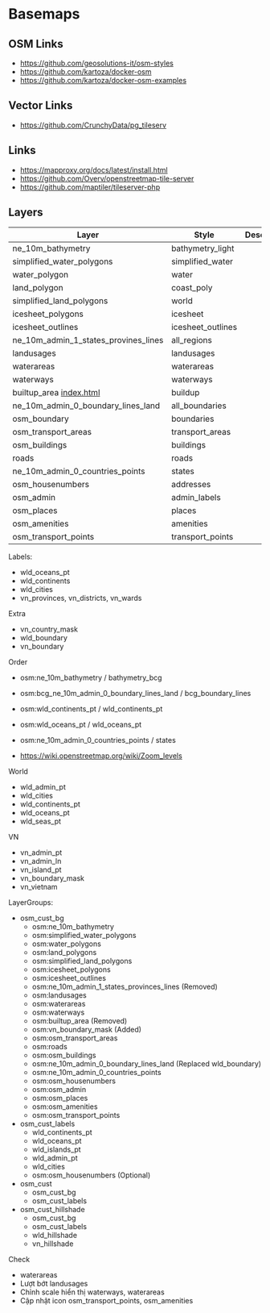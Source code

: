 # Basemaps

## OSM Links

- https://github.com/geosolutions-it/osm-styles
- https://github.com/kartoza/docker-osm
- https://github.com/kartoza/docker-osm-examples

## Vector Links

- https://github.com/CrunchyData/pg_tileserv

## Links

- https://mapproxy.org/docs/latest/install.html
- https://github.com/Overv/openstreetmap-tile-server
- https://github.com/maptiler/tileserver-php

## Layers

| Layer                                | Style             | Description |
|--------------------------------------|-------------------|-------------|
| ne_10m_bathymetry                    | bathymetry_light  |             |
| simplified_water_polygons            | simplified_water  |             |
| water_polygon                        | water             |             |
| land_polygon                         | coast_poly        |             |
| simplified_land_polygons             | world             |             |
| icesheet_polygons                    | icesheet          |             |
| icesheet_outlines                    | icesheet_outlines |             |
| ne_10m_admin_1_states_provines_lines | all_regions       |             |
| landusages                           | landusages        |             |
| waterareas                           | waterareas        |             |
| waterways                            | waterways         |             |
| builtup_area     [index.html](..%2F..%2F..%2F..%2F..%2Findex.html)                    | buildup           |             |
| ne_10m_admin_0_boundary_lines_land   | all_boundaries    |             |
| osm_boundary                         | boundaries        |             |
| osm_transport_areas                  | transport_areas   |             |
| osm_buildings                        | buildings         |             |
| roads                                | roads             |             |
| ne_10m_admin_0_countries_points      | states            |             |
| osm_housenumbers                     | addresses         |             |
| osm_admin                            | admin_labels      |             |
| osm_places                           | places            |             |
| osm_amenities                        | amenities         |             |
| osm_transport_points                 | transport_points  |             |


Labels:
- wld_oceans_pt
- wld_continents
- wld_cities
- vn_provinces, vn_districts, vn_wards


Extra
- vn_country_mask
- wld_boundary
- vn_boundary


Order
- osm:ne_10m_bathymetry / bathymetry_bcg
- osm:bcg_ne_10m_admin_0_boundary_lines_land / bcg_boundary_lines
- osm:wld_continents_pt / wld_continents_pt
- osm:wld_oceans_pt / wld_oceans_pt
- osm:ne_10m_admin_0_countries_points / states



- https://wiki.openstreetmap.org/wiki/Zoom_levels

World
- wld_admin_pt
- wld_cities
- wld_continents_pt
- wld_oceans_pt
- wld_seas_pt

VN
- vn_admin_pt
- vn_admin_ln
- vn_island_pt
- vn_boundary_mask
- vn_vietnam

LayerGroups:
- osm_cust_bg
  - osm:ne_10m_bathymetry 
  - osm:simplified_water_polygons
  - osm:water_polygons
  - osm:land_polygons
  - osm:simplified_land_polygons
  - osm:icesheet_polygons
  - osm:icesheet_outlines
  - osm:ne_10m_admin_1_states_provinces_lines (Removed)
  - osm:landusages
  - osm:waterareas
  - osm:waterways
  - osm:builtup_area (Removed)
  - osm:vn_boundary_mask (Added)
  - osm:osm_transport_areas
  - osm:roads
  - osm:osm_buildings
  - osm:ne_10m_admin_0_boundary_lines_land (Replaced wld_boundary)
  - osm:ne_10m_admin_0_countries_points
  - osm:osm_housenumbers
  - osm:osm_admin
  - osm:osm_places
  - osm:osm_amenities
  - osm:osm_transport_points
- osm_cust_labels
  - wld_continents_pt
  - wld_oceans_pt
  - wld_islands_pt
  - wld_admin_pt
  - wld_cities
  - osm:osm_housenumbers (Optional)
- osm_cust
  - osm_cust_bg
  - osm_cust_labels
- osm_cust_hillshade
  - osm_cust_bg
  - osm_cust_labels
  - wld_hillshade
  - vn_hillshade


Check
- waterareas
- Lượt bớt landusages
- Chỉnh scale hiển thị waterways, waterareas
- Cập nhật icon osm_transport_points, osm_amenities



